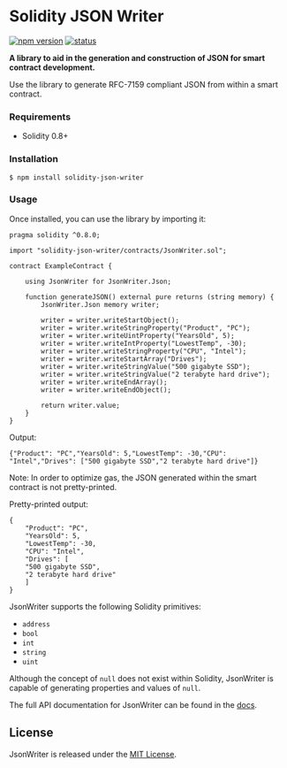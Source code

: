 # Solidity JSON Writer

[![npm version][npm-version-src]][npm-version-href]
[![status][github-actions-src]][github-actions-href]

**A library to aid in the generation and construction of JSON for smart contract development.**

Use the library to generate RFC-7159 compliant JSON from within a smart contract.

### Requirements
* Solidity 0.8+

### Installation

```console
$ npm install solidity-json-writer
```

### Usage

Once installed, you can use the library by importing it:

```solidity
pragma solidity ^0.8.0;

import "solidity-json-writer/contracts/JsonWriter.sol";

contract ExampleContract {
    
    using JsonWriter for JsonWriter.Json;

    function generateJSON() external pure returns (string memory) {
        JsonWriter.Json memory writer;

        writer = writer.writeStartObject();
        writer = writer.writeStringProperty("Product", "PC");
        writer = writer.writeUintProperty("YearsOld", 5);
        writer = writer.writeIntProperty("LowestTemp", -30);
        writer = writer.writeStringProperty("CPU", "Intel");
        writer = writer.writeStartArray("Drives");
        writer = writer.writeStringValue("500 gigabyte SSD");
        writer = writer.writeStringValue("2 terabyte hard drive");
        writer = writer.writeEndArray();
        writer = writer.writeEndObject();

        return writer.value;
    }
}
```

Output:
```
{"Product": "PC","YearsOld": 5,"LowestTemp": -30,"CPU": "Intel","Drives": ["500 gigabyte SSD","2 terabyte hard drive"]}
```

Note: In order to optimize gas, the JSON generated within the smart contract is not pretty-printed. 

Pretty-printed output:
```
{
    "Product": "PC",
    "YearsOld": 5,
    "LowestTemp": -30,
    "CPU": "Intel",
    "Drives": [
	"500 gigabyte SSD", 
	"2 terabyte hard drive"
    ]
}
```

JsonWriter supports the following Solidity primitives:
* `address`
* `bool`
* `int`
* `string`
* `uint`

Although the concept of `null` does not exist within Solidity, JsonWriter is capable of generating properties and values of `null`.

The full API documentation for JsonWriter can be found in the [docs](docs/JsonWriter.md).

## License

JsonWriter is released under the [MIT License](LICENSE).

[npm-version-src]: https://img.shields.io/npm/v/solidity-json-writer?style=flat-square
[npm-version-href]: https://npmjs.com/package/solidity-json-writer

[npm-downloads-src]: https://img.shields.io/npm/dm/solidity-json-writer?style=flat-square
[npm-downloads-href]: https://npmjs.com/package/solidity-json-writer

[github-actions-src]: https://img.shields.io/github/workflow/status/bmeredith/solidity-json-writer/solidity-json-writer%20CI
[github-actions-href]: https://github.com/bmeredith/solidity-json-writer/actions?query=workflow%3Aci
